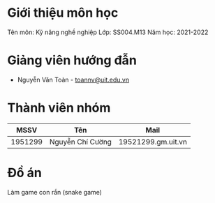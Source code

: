 # Giới thiệu môn học
Tên môn: Kỹ năng nghề nghiệp
Lớp: SS004.M13
Năm học: 2021-2022

# Giảng viên hướng đẫn

- Nguyễn Văn Toàn - toannv@uit.edu.vn

# Thành viên nhóm

| MSSV | Tên | Mail |
|-----|------|------|
|1951299|Nguyễn Chí Cường|19521299.gm.uit.vn|

# Đồ án
 Làm game con rắn (snake game)
